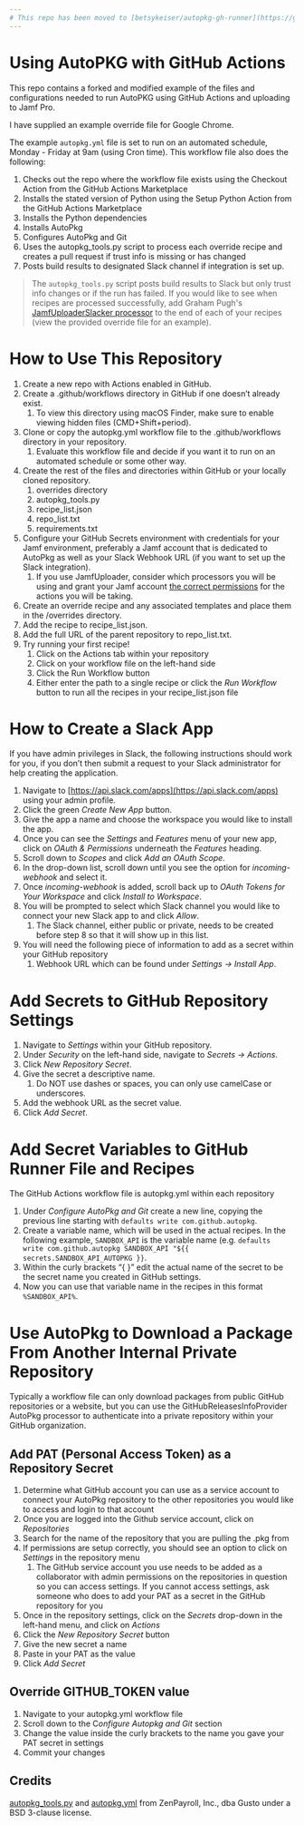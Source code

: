 ```yaml
---
# This repo has been moved to [betsykeiser/autopkg-gh-runner](https://github.com/betsykeiser/autopkg-gh-runner/tree/main) in order for me to more easily maintain it. 
---
```


# Using AutoPKG with GitHub Actions

This repo contains a forked and modified example of the files and configurations needed to run AutoPKG using GitHub Actions and uploading to Jamf Pro.

I have supplied an example override file for Google Chrome. 

The example ``` autopkg.yml ``` file is set to run on an automated schedule, Monday - Friday at 9am (using Cron time). This workflow file also does the following:
1. Checks out the repo where the workflow file exists using the Checkout Action from the GitHub Actions Marketplace
2. Installs the stated version of Python using the Setup Python Action from the GitHub Actions Marketplace
3. Installs the Python dependencies
4. Installs AutoPkg
5. Configures AutoPkg and Git
6. Uses the autopkg_tools.py script to process each override recipe and creates a pull request if trust info is missing or has changed
7. Posts build results to designated Slack channel if integration is set up.

> The ``` autopkg_tools.py ``` script posts build results to Slack but only trust info changes or if
> the run
> has failed. If you would like to see when recipes are processed successfully, add Graham Pugh's
> [JamfUploaderSlacker processor](https://github.com/grahampugh/jamf-upload/blob/main/JamfUploaderProcessors/READMEs/JamfUploaderSlacker.md) to the end of each of your recipes (view the provided override file for
> an example). 

# How to Use This Repository

1. Create a new repo with Actions enabled in GitHub.
2. Create a .github/workflows directory in GitHub if one doesn’t already exist.
    1. To view this directory using macOS Finder, make sure to enable viewing hidden files           (CMD+Shift+period).
3. Clone or copy the autopkg.yml workflow file to the .github/workflows directory in your repository.
    1. Evaluate this workflow file and decide if you want it to run on an automated schedule or some other way.
4. Create the rest of the files and directories within GitHub or your locally cloned repository.
    1. overrides directory
    2. autopkg_tools.py
    3. recipe_list.json
    4. repo_list.txt
    5. requirements.txt
5. Configure your GitHub Secrets environment with credentials for your Jamf environment, preferably a Jamf account that is dedicated to AutoPkg as well as your Slack Webhook URL (if you want to set up the Slack integration).
    1. If you use JamfUploader, consider which processors you will be using and grant your Jamf account  [the correct permissions](https://github.com/grahampugh/jamf-upload/wiki/JamfUploader-AutoPkg-Processors#jamf-account-privileges) for the actions you will be taking.
6. Create an override recipe and any associated templates and place them in the /overrides directory.
7. Add the recipe to recipe_list.json.
8. Add the full URL of the parent repository to repo_list.txt.
9. Try running your first recipe!
    1. Click on the Actions tab within your repository
    2. Click on your workflow file on the left-hand side
    3. Click the Run Workflow button
    4. Either enter the path to a single recipe or click the *Run Workflow* button to run all the recipes in your recipe_list.json file

# How to Create a Slack App

If you have admin privileges in Slack, the following instructions should work for you, if you don’t then submit a request to your Slack administrator for help creating the application.
> 

1. Navigate to [https://api.slack.com/apps](https://api.slack.com/apps) using your admin profile.
2. Click the green *Create New App* button.
3. Give the app a name and choose the workspace you would like to install the app.
4. Once you can see the *Settings* and *Features* menu of your new app, click on *OAuth & Permissions* underneath the *Features* heading.
5. Scroll down to *Scopes* and click *Add an OAuth Scope*.
6. In the drop-down list, scroll down until you see the option for *incoming-webhook* and select it.
7. Once *incoming-webhook* is added, scroll back up to *OAuth Tokens for Your Workspace* and click *Install to Workspace*.
8. You will be prompted to select which Slack channel you would like to connect your new Slack app to and click *Allow*.
    1. The Slack channel, either public or private, needs to be created before step 8 so that it will show up in this list.
9. You will need the following piece of information to add as a secret within your GitHub repository
    1. Webhook URL which can be found under *Settings → Install App*.
  
# Add Secrets to GitHub Repository Settings

1. Navigate to *Settings* within your GitHub repository.
2. Under *Security* on the left-hand side, navigate to *Secrets → Actions*.
3. Click *New Repository Secret*.
4. Give the secret a descriptive name.
    1. Do NOT use dashes or spaces, you can only use camelCase or underscores. 
5. Add the webhook URL as the secret value.
6. Click *Add Secret*.

# Add Secret Variables to GitHub Runner File and Recipes

The GitHub Actions workflow file is autopkg.yml within each repository

1. Under *Configure AutoPkg and Git* create a new line, copying the previous line starting with ``` defaults write com.github.autopkg ```.
2. Create a variable name, which will be used in the actual recipes. In the following example, ``` SANDBOX_API ``` is the variable name (e.g. ``` defaults write com.github.autopkg SANDBOX_API "${{ secrets.SANDBOX_API_AUTOPKG }} ```.
3. Within the curly brackets “{ }” edit the actual name of the secret to be the secret name you created in GitHub settings.
4. Now you can use that variable name in the recipes in this format ``` %SANDBOX_API% ```.

# Use AutoPkg to Download a Package From Another Internal Private Repository

Typically a workflow file can only download packages from public GitHub repositories or a website, but you can use the GitHubReleasesInfoProvider AutoPkg processor to authenticate into a private repository within your GitHub organization.

## Add PAT (Personal Access Token) as a Repository Secret

1. Determine what GitHub account you can use as a service account to connect your AutoPkg repository to the other repositories you would like to access and login to that account
2. Once you are logged into the Github service account, click on *Repositories*
3. Search for the name of the repository that you are pulling the .pkg from 
4. If permissions are setup correctly, you should see an option to click on *Settings* in the repository menu
    1. The GitHub service account you use needs to be added as a collaborator with admin permissions on the repositories in question so you can access settings. If you cannot access settings, ask someone who does to add your PAT as a secret in the GitHub repository for you
5. Once in the repository settings, click on the *Secrets* drop-down in the left-hand menu, and click on *Actions*
6. Click the *New Repository Secret* button
7. Give the new secret a name
8. Paste in your PAT as the value
9. Click *Add Secret*

## Override GITHUB_TOKEN value
1. Navigate to your autopkg.yml workflow file
2. Scroll down to the C*onfigure Autopkg and Git* section
3. Change the value inside the curly brackets to the name you gave your PAT secret in settings
4. Commit your changes

## Credits

[autopkg_tools.py](https://github.com/Gusto/it-cpe-opensource/blob/main/autopkg/autopkg_tools.py) and [autopkg.yml](https://github.com/Gusto/it-cpe-opensource/blob/main/autopkg/workflows/autopkg.yml) from ZenPayroll, Inc., dba Gusto under a BSD 3-clause license.

